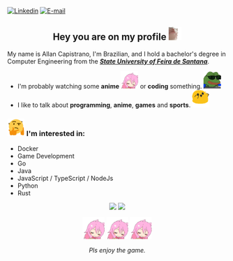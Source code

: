 [![Linkedin](https://img.shields.io/badge/allancapistrano-blue?logo=inspire&logoColor=ffffff)](https://www.linkedin.com/in/allancapistrano/) 
[![E-mail](https://img.shields.io/badge/asantos@ecomp.uefs.br-red?logo=gmail&logoColor=white)](https://mail.google.com/mail/u/0/?view=cm&fs=1&tf=1&source=mailto&to=asantos@ecomp.uefs.br)

<h2 align="center">Hey you are on my profile <img alt="GIF" src="./assets/catJAM.gif" height="30vw"></h2>

My name is Allan Capistrano, I'm Brazilian, and I hold a bachelor's degree in Computer Engineering from the [***State University of Feira de Santana***](http://www.uefs.br/).

- I'm probably watching some **anime** <img alt="GIF" src="./assets/RainbowPls.gif" height="40vw">  or **coding** something. <img alt="GIF" src="./assets/hackermans.gif" height="40vw">
- I like to talk about **programming**, **anime**, **games** and **sports**. <img alt="GIF" src="./assets/blobDance.gif" height="40vw">

### <img alt="GIF" src="https://github.com/AllanCapistrano/AllanCapistrano/blob/master/assets/thinking.gif" height="40vw">  I'm interested in: ###
- Docker
- Game Development
- Go
- Java
- JavaScript / TypeScript / NodeJs
- Python
- Rust

<div align="center">
  <img height="180em" src="https://github-readme-stats.vercel.app/api?username=allancapistrano&count_private=true&show_icons=true&theme=catppuccin_mocha">
  <img height="180em" src="https://github-readme-stats.vercel.app/api/top-langs/?username=AllanCapistrano&size_weight=0.5&count_weight=0.5&layout=compact&theme=catppuccin_mocha"> 
</div>

<p align="center">
  <img alt="GIF" src="./assets/RainbowPls.gif" height="50vw"> <img alt="GIF" src="./assets/RainbowPls.gif" height="50vw"> <img alt="GIF" src="./assets/RainbowPls.gif" height="50vw">
</p>

<p align="center">
  <i>Pls enjoy the game.</i>
</p>
